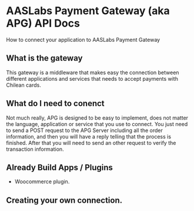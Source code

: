 # AASLabs Payment Gateway (aka APG) API Docs

How to connect your application to AASLabs Payment Gateway

## What is the gateway

This gateway is a middleware that makes easy the connection between different applications and services that needs to accept payments with Chilean cards.


## What do I need to conenct

Not much really, APG is designed to be easy to implement, does not matter the language, application or service that you use to connect. You just need to send a POST request to the APG Server including all the order information, and then you will have a reply telling that the process is finished. After that you will need to send an other request to verify the transaction information.


## Already Build Apps / Plugins

* Woocommerce plugin.

## Creating your own connection.
